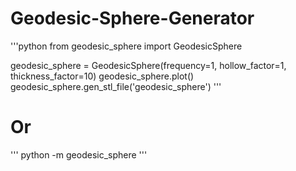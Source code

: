 # Geodesic-Sphere-Generator

'''python
from geodesic_sphere import GeodesicSphere

geodesic_sphere = GeodesicSphere(frequency=1, hollow_factor=1, thickness_factor=10)
geodesic_sphere.plot()
geodesic_sphere.gen_stl_file('geodesic_sphere')
'''

# Or

'''
python -m geodesic_sphere
'''
